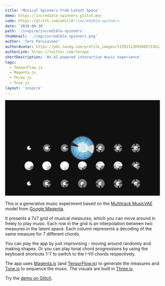 ```yaml
---
title: 'Musical Spinners From Latent Space'
demo: https://incredible-spinners.glitch.me/
code: https://glitch.com/edit/#!/incredible-spinners
date: '2018-08-30'
path: '/inspire/incredible-spinners'
thumbnail: './img/incredible-spinners.png'
author: 'Tero Parviainen'
authorAvatar: https://pbs.twimg.com/profile_images/1159131369588572161/DTy-gkPg_400x400.jpg
authorLink: https://twitter.com/teropa
shortDescription: 'An AI-powered interactive music experience'
tags:
  - TensorFlow.js
  - Magenta.js
  - Three.js
  - Tone.js
layout: 'inspire'
---
```


![Animation](./img/incredible-spinners.gif)

This is a generative music experiment based on the
[Multitrack MusicVAE](https://magenta.tensorflow.org/multitrack) model from
[Google Magenta](https://magenta.tensorflow.org/).

It presents a 7x7 grid of musical measures, which you can move around in freely
to play music. Each row in the grid is an interpolation between two measures in
the latent space. Each column represents a decoding of the same measure for 7
different chords.

You can play the app by just improvising - moving around randomly and making
shapes. Or you can play tonal chord progressions by using the keyboard shortcuts
1-7 to switch to the I-VII chords respectively.

The app uses [Magenta.js](https://github.com/tensorflow/magenta-js) (and
[TensorFlow.js](https://js.tensorflow.org/)) to generate the measures and
[Tone.js](https://tonejs.github.io/) to sequence the music. The visuals are
built in [Three.js](https://threejs.org/).

Try the [demo on Glitch](https://incredible-spinners.glitch.me/).
